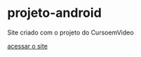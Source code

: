 # projeto-android

Site criado com o projeto do CursoemVideo

<a href="https://monstrengo.github.io/projeto-android">acessar o site</a>

